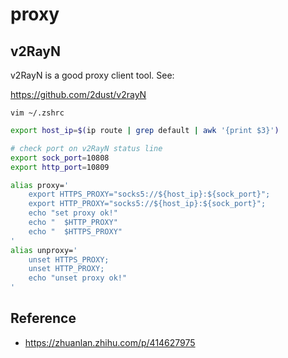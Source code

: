 # proxy

## v2RayN

v2RayN is a good proxy client tool. See:

<https://github.com/2dust/v2rayN>

`vim ~/.zshrc`

```bash
export host_ip=$(ip route | grep default | awk '{print $3}')

# check port on v2RayN status line 
export sock_port=10808
export http_port=10809

alias proxy='
    export HTTPS_PROXY="socks5://${host_ip}:${sock_port}";
    export HTTP_PROXY="socks5://${host_ip}:${sock_port}";
    echo "set proxy ok!"
    echo "  $HTTP_PROXY"
    echo "  $HTTPS_PROXY"
'
alias unproxy='
    unset HTTPS_PROXY;
    unset HTTP_PROXY;
    echo "unset proxy ok!"
'
```

## Reference

- <https://zhuanlan.zhihu.com/p/414627975>

